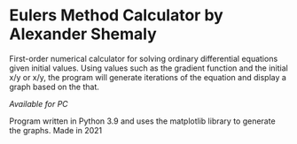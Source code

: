 # Eulers Method Calculator by Alexander Shemaly

First-order numerical calculator for solving ordinary differential equations given initial values. Using values such as the gradient function and the initial x/y or x/y, the program will generate iterations of the equation and display a graph based on the that.

_Available for PC_

Program written in Python 3.9 and uses the matplotlib library to generate the graphs. Made in 2021
